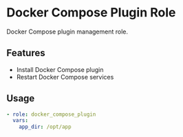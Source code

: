 # Docker Compose Plugin Role

Docker Compose plugin management role.

## Features

- Install Docker Compose plugin
- Restart Docker Compose services

## Usage

```yaml
- role: docker_compose_plugin
  vars:
    app_dir: /opt/app
```
